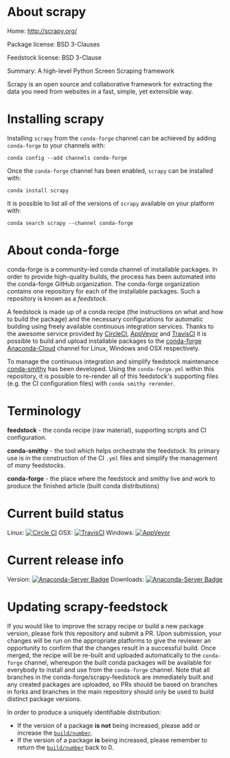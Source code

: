 About scrapy
============

Home: http://scrapy.org/

Package license: BSD 3-Clauses

Feedstock license: BSD 3-Clause

Summary: A high-level Python Screen Scraping framework

Scrapy is an open source and collaborative framework for extracting the
data you need from websites in a fast, simple, yet extensible way.


Installing scrapy
=================

Installing `scrapy` from the `conda-forge` channel can be achieved by adding `conda-forge` to your channels with:

```
conda config --add channels conda-forge
```

Once the `conda-forge` channel has been enabled, `scrapy` can be installed with:

```
conda install scrapy
```

It is possible to list all of the versions of `scrapy` available on your platform with:

```
conda search scrapy --channel conda-forge
```



About conda-forge
=================

conda-forge is a community-led conda channel of installable packages.
In order to provide high-quality builds, the process has been automated into the
conda-forge GitHub organization. The conda-forge organization contains one repository
for each of the installable packages. Such a repository is known as a *feedstock*.

A feedstock is made up of a conda recipe (the instructions on what and how to build
the package) and the necessary configurations for automatic building using freely
available continuous integration services. Thanks to the awesome service provided by
[CircleCI](https://circleci.com/), [AppVeyor](http://www.appveyor.com/)
and [TravisCI](https://travis-ci.org/) it is possible to build and upload installable
packages to the [conda-forge](https://anaconda.org/conda-forge)
[Anaconda-Cloud](http://docs.anaconda.org/) channel for Linux, Windows and OSX respectively.

To manage the continuous integration and simplify feedstock maintenance
[conda-smithy](http://github.com/conda-forge/conda-smithy) has been developed.
Using the ``conda-forge.yml`` within this repository, it is possible to re-render all of
this feedstock's supporting files (e.g. the CI configuration files) with ``conda smithy rerender``.


Terminology
===========

**feedstock** - the conda recipe (raw material), supporting scripts and CI configuration.

**conda-smithy** - the tool which helps orchestrate the feedstock.
                   Its primary use is in the construction of the CI ``.yml`` files
                   and simplify the management of *many* feedstocks.

**conda-forge** - the place where the feedstock and smithy live and work to
                  produce the finished article (built conda distributions)

Current build status
====================

Linux: [![Circle CI](https://circleci.com/gh/conda-forge/scrapy-feedstock.svg?style=shield)](https://circleci.com/gh/conda-forge/scrapy-feedstock)
OSX: [![TravisCI](https://travis-ci.org/conda-forge/scrapy-feedstock.svg?branch=master)](https://travis-ci.org/conda-forge/scrapy-feedstock)
Windows: [![AppVeyor](https://ci.appveyor.com/api/projects/status/github/conda-forge/scrapy-feedstock?svg=True)](https://ci.appveyor.com/project/conda-forge/scrapy-feedstock/branch/master)

Current release info
====================
Version: [![Anaconda-Server Badge](https://anaconda.org/conda-forge/scrapy/badges/version.svg)](https://anaconda.org/conda-forge/scrapy)
Downloads: [![Anaconda-Server Badge](https://anaconda.org/conda-forge/scrapy/badges/downloads.svg)](https://anaconda.org/conda-forge/scrapy)


Updating scrapy-feedstock
=========================

If you would like to improve the scrapy recipe or build a new
package version, please fork this repository and submit a PR. Upon submission,
your changes will be run on the appropriate platforms to give the reviewer an
opportunity to confirm that the changes result in a successful build. Once
merged, the recipe will be re-built and uploaded automatically to the
`conda-forge` channel, whereupon the built conda packages will be available for
everybody to install and use from the `conda-forge` channel.
Note that all branches in the conda-forge/scrapy-feedstock are
immediately built and any created packages are uploaded, so PRs should be based
on branches in forks and branches in the main repository should only be used to
build distinct package versions.

In order to produce a uniquely identifiable distribution:
 * If the version of a package **is not** being increased, please add or increase
   the [``build/number``](http://conda.pydata.org/docs/building/meta-yaml.html#build-number-and-string).
 * If the version of a package **is** being increased, please remember to return
   the [``build/number``](http://conda.pydata.org/docs/building/meta-yaml.html#build-number-and-string)
   back to 0.
